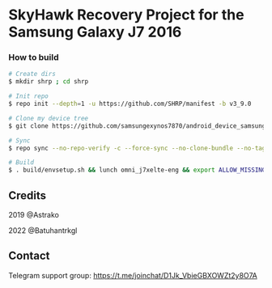 # SkyHawk Recovery Project for the Samsung Galaxy J7 2016

### How to build ###

```bash
# Create dirs
$ mkdir shrp ; cd shrp

# Init repo
$ repo init --depth=1 -u https://github.com/SHRP/manifest -b v3_9.0

# Clone my device tree
$ git clone https://github.com/samsungexynos7870/android_device_samsung_j7xelte.git -b skyhawk device/samsung/j7xelte

# Sync
$ repo sync --no-repo-verify -c --force-sync --no-clone-bundle --no-tags --optimized-fetch --prune -j`nproc`

# Build
$ . build/envsetup.sh && lunch omni_j7xelte-eng && export ALLOW_MISSING_DEPENDENCIES=true && mka recoveryimage
```
## Credits
2019 @Astrako
 
2022 @Batuhantrkgl

## Contact
Telegram support group: https://t.me/joinchat/D1Jk_VbieGBXOWZt2y8O7A